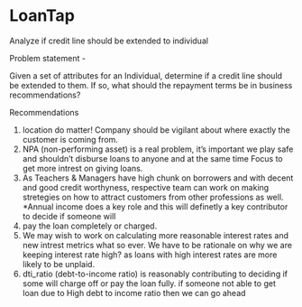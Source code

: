 # LoanTap
 Analyze if credit line should be extended to individual

Problem statement - 

Given a set of attributes for an Individual, determine if a credit line should be extended to them. If so, what should the repayment terms be in business recommendations?


Recommendations

1. location do matter! Company should be vigilant about where exactly the customer is coming from.
2. NPA (non-performing asset) is a real problem, it’s important we play safe and shouldn’t disburse loans to anyone and at the same time Focus to get more intrest on giving loans.
3. As Teachers & Managers have high chunk on borrowers and with decent and good credit worthyness, respective team can work on making stretegies on how to attract customers from other professions as well. *Annual income does a key role and this will definetly a key contributor to decide if someone will
4. pay the loan completely or charged.
5. We may wish to work on calculating more reasonable interest rates and new intrest metrics what so ever. We have to be rationale on why we are keeping interest rate high? as loans with high interest rates are more likely to be unplaid.
6. dti_ratio (debt-to-income ratio) is reasonably contributing to deciding if some will charge off or pay the loan fully. if someone not able to get loan due to High debt to income ratio then we can go ahead